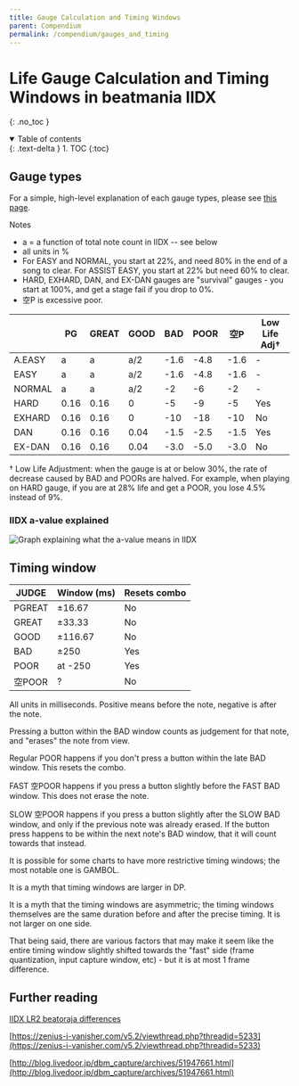 ```yaml
---
title: Gauge Calculation and Timing Windows
parent: Compendium
permalink: /compendium/gauges_and_timing
---
```


# Life Gauge Calculation and Timing Windows in beatmania IIDX
{: .no_toc }

<details open markdown="block">
  <summary>
    Table of contents
  </summary>
  {: .text-delta }
1. TOC
{:toc}
</details>

## Gauge types

For a simple, high-level explanation of each gauge types, please see [this page](/compendium/gauge).

Notes

* a = a function of total note count in IIDX -- see below
* all units in %
* For EASY and NORMAL, you start at 22%, and need 80% in the end of a song to clear. For ASSIST EASY, you start at 22% but need 60% to clear.
* HARD, EXHARD, DAN, and EX-DAN gauges are "survival" gauges - you start at 100%, and get a stage fail if you drop to 0%.
* 空P is excessive poor.

|         | PG     | GREAT | GOOD  | BAD   | POOR   | 空P   | Low Life Adj† |
|---------|--------|-------|-------|-------|--------|-------|---------------|
| A.EASY  | a      | a     | a/2   | -1.6  | -4.8   | -1.6  | -             |
| EASY    | a      | a     | a/2   | -1.6  | -4.8   | -1.6  | -             |
| NORMAL  | a      | a     | a/2   | -2    | -6     | -2    | -             |
| HARD    | 0.16   | 0.16  | 0     | -5    | -9     | -5    | Yes           |
| EXHARD  | 0.16   | 0.16  | 0     | -10   | -18    | -10   | No            |
| DAN     | 0.16   | 0.16  | 0.04  | -1.5  | -2.5   | -1.5  | Yes           |
| EX-DAN  | 0.16   | 0.16  | 0.04  | -3.0  | -5.0   | -3.0  | No            |

† Low Life Adjustment: when the gauge is at or below 30%, the rate of decrease caused by BAD and POORs are halved. For example, when playing on HARD gauge, if you are at 28% life and get a POOR, you lose 4.5% instead of 9%.

### IIDX a-value explained

![Graph explaining what the a-value means in IIDX](/assets/img/gauge/iidx_a_value.png)

## Timing window

|  JUDGE   | Window (ms) | Resets combo |
|----------|-------------|--------------|
| PGREAT   | ±16.67      | No           |
| GREAT    | ±33.33      | No           |
| GOOD     | ±116.67     | No           |
| BAD      | ±250        | Yes          |
| POOR     | at -250     | Yes          |
| 空POOR   | ?           | No           |

All units in milliseconds. Positive means before the note, negative is after the note.

Pressing a button within the BAD window counts as judgement for that note, and "erases" the note from view.

Regular POOR happens if you don't press a button within the late BAD window. This resets the combo.

FAST 空POOR happens if you press a button slightly before the FAST BAD window. This does not erase the note.

SLOW 空POOR happens if you press a button slightly after the SLOW BAD window, and only if the previous note was already erased. If the button press happens to be within the next note's BAD window, that it will count towards that instead.

It is possible for some charts to have more restrictive timing windows; the most notable one is GAMBOL.

It is a myth that timing windows are larger in DP.

It is a myth that the timing windows are asymmetric; the timing windows themselves are the same duration before and after the precise timing. It is not larger on one side.

That being said, there are various factors that may make it seem like the entire timing window slightly shifted towards the "fast" side (frame quantization, input capture window, etc) - but it is at most 1 frame difference.

## Further reading

[IIDX LR2 beatoraja differences](/misc/iidx_lr2_beatoraja_diff)

[https://zenius-i-vanisher.com/v5.2/viewthread.php?threadid=5233](https://zenius-i-vanisher.com/v5.2/viewthread.php?threadid=5233)

[http://blog.livedoor.jp/dbm_capture/archives/51947661.html](http://blog.livedoor.jp/dbm_capture/archives/51947661.html)